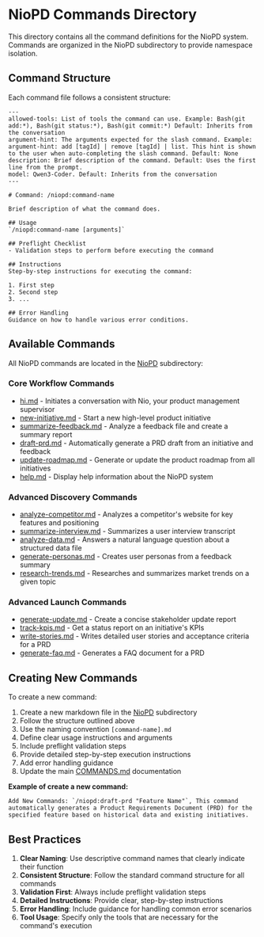 # NioPD Commands Directory

This directory contains all the command definitions for the NioPD system. Commands are organized in the NioPD subdirectory to provide namespace isolation.

## Command Structure

Each command file follows a consistent structure:

```
---
allowed-tools: List of tools the command can use. Example: Bash(git add:*), Bash(git status:*), Bash(git commit:*) Default: Inherits from the conversation
argument-hint: The arguments expected for the slash command. Example: argument-hint: add [tagId] | remove [tagId] | list. This hint is shown to the user when auto-completing the slash command. Default: None
description: Brief description of the command. Default: Uses the first line from the prompt.
model: Qwen3-Coder. Default: Inherits from the conversation
---

# Command: /niopd:command-name

Brief description of what the command does.

## Usage
`/niopd:command-name [arguments]`

## Preflight Checklist
- Validation steps to perform before executing the command

## Instructions
Step-by-step instructions for executing the command:

1. First step
2. Second step
3. ...

## Error Handling
Guidance on how to handle various error conditions.
```

## Available Commands

All NioPD commands are located in the [NioPD](niopd/) subdirectory:

### Core Workflow Commands
- [hi.md](niopd/hi.md) - Initiates a conversation with Nio, your product management supervisor
- [new-initiative.md](niopd/new-initiative.md) - Start a new high-level product initiative
- [summarize-feedback.md](niopd/summarize-feedback.md) - Analyze a feedback file and create a summary report
- [draft-prd.md](niopd/draft-prd.md) - Automatically generate a PRD draft from an initiative and feedback
- [update-roadmap.md](niopd/update-roadmap.md) - Generate or update the product roadmap from all initiatives
- [help.md](niopd/help.md) - Display help information about the NioPD system

### Advanced Discovery Commands
- [analyze-competitor.md](NiniopdoPD/analyze-competitor.md) - Analyzes a competitor's website for key features and positioning
- [summarize-interview.md](niopd/summarize-interview.md) - Summarizes a user interview transcript
- [analyze-data.md](niopd/analyze-data.md) - Answers a natural language question about a structured data file
- [generate-personas.md](niopd/generate-personas.md) - Creates user personas from a feedback summary
- [research-trends.md](niopd/research-trends.md) - Researches and summarizes market trends on a given topic

### Advanced Launch Commands
- [generate-update.md](niopd/generate-update.md) - Create a concise stakeholder update report
- [track-kpis.md](niopd/track-kpis.md) - Get a status report on an initiative's KPIs
- [write-stories.md](niopd/write-stories.md) - Writes detailed user stories and acceptance criteria for a PRD
- [generate-faq.md](niopd/generate-faq.md) - Generates a FAQ document for a PRD

## Creating New Commands

To create a new command:

1. Create a new markdown file in the [NioPD](niopd/) subdirectory
2. Follow the structure outlined above
3. Use the naming convention `[command-name].md`
4. Define clear usage instructions and arguments
5. Include preflight validation steps
6. Provide detailed step-by-step execution instructions
7. Add error handling guidance
8. Update the main [COMMANDS.md](../../COMMANDS.md) documentation

**Example of create a new command:**
```
Add New Commands: `/niopd:draft-prd "Feature Name"`, This command automatically generates a Product Requirements Document (PRD) for the specified feature based on historical data and existing initiatives.
```

## Best Practices

1. **Clear Naming**: Use descriptive command names that clearly indicate their function
2. **Consistent Structure**: Follow the standard command structure for all commands
3. **Validation First**: Always include preflight validation steps
4. **Detailed Instructions**: Provide clear, step-by-step instructions
5. **Error Handling**: Include guidance for handling common error scenarios
6. **Tool Usage**: Specify only the tools that are necessary for the command's execution
